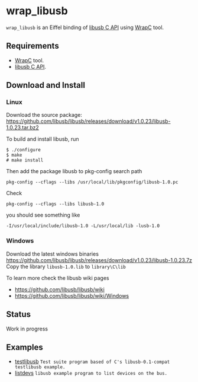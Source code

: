 # wrap_libusb
`wrap_libusb` is an Eiffel binding of [libusb C API](https://libusb.info/) 
using [WrapC](https://github.com/eiffel-wrap-c/WrapC) tool.

## Requirements 


*  [WrapC](https://github.com/eiffel-wrap-c/WrapC) tool.
*  [libusb C API](https://libusb.info/).

## Download and  Install

### Linux

Download the source package: https://github.com/libusb/libusb/releases/download/v1.0.23/libusb-1.0.23.tar.bz2

To build and install libusb, run

	$ ./configure
	$ make
	# make install

Then add the package libusb to pkg-config search path

	pkg-config --cflags --libs /usr/local/lib/pkgconfig/libusb-1.0.pc

Check	
	
	pkg-config --cflags --libs libusb-1.0

you should see something like
	
	-I/usr/local/include/libusb-1.0 -L/usr/local/lib -lusb-1.0

### Windows

Download the latest windows binaries https://github.com/libusb/libusb/releases/download/v1.0.23/libusb-1.0.23.7z
Copy the library `libusb-1.0.lib` to `library\C\lib`
		
To learn more check the libusb wiki pages 

* https://github.com/libusb/libusb/wiki
* https://github.com/libusb/libusb/wiki/Windows

## Status

Work in progress


## Examples

* [testlibusb](examples/testlibusb)  `Test suite program based of C's libusb-0.1-compat testlibusb example.`
* [listdevs](examples/listdevs)      `libusb example program to list devices on the bus.`


